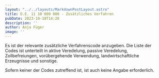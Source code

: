 ```yaml
---
layout: "../../layouts/MarkdownPostLayout.astro"
title: D.E. 11 10 000 000 - Zusätzliches Verfahren
pubDate: 2023-10-18T14:20
description: ''
author: Anja Füger
image: ''
---
```


Es ist der relevante zusätzliche Verfahrenscode anzugeben. Die Liste der Codes ist unterteilt in aktive Veredelung, passive Veredelung, Zollbefreiungen, vorübergehende Verwendung, landwirtschaftliche Erzeugnisse und sonstige.

Sofern keiner der Codes zutreffend ist, ist auch keine Angabe erforderlich.